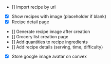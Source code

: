 - [] Import recipe by url
- [X] Show recipes with image (placeholder if blank)
- [X] Recipe detail page
- [] Generate recipe image after creation
- [] Grocery list creation page
- [] Add quantities to recipe ingredients
- [] Add recipe details (serving, time, difficulty)
- [X] Store google image avatar on convex
